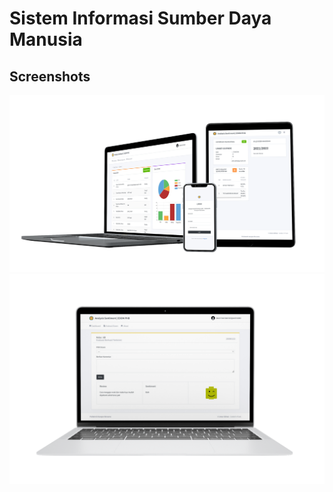 # Sistem Informasi Sumber Daya Manusia

## Screenshots
 <img src="https://github.com/umarulkhak/edomphb-lstm/blob/main/ss/Picture1.png"> <img src="https://github.com/umarulkhak/edomphb-lstm/blob/main/ss/Picture2.png">

